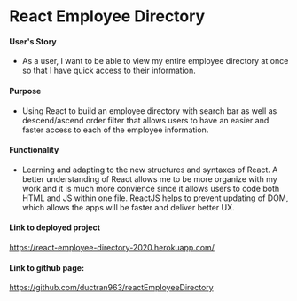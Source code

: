 # React Employee Directory

#### User's Story

* As a user, I want to be able to view my entire employee directory at once so that I have quick access to their information.

#### Purpose

* Using React to build an employee directory with search bar as well as descend/ascend order filter that allows users to have an easier and faster access to each of the employee information.

#### Functionality

* Learning and adapting to the new structures and syntaxes of React. A better understanding of React allows me to be more organize with my work and it is much more convience since it allows users to code both HTML and JS within one file. ReactJS helps to prevent updating of DOM, which allows the apps will be faster and deliver better UX. 

#### Link to deployed project 
 https://react-employee-directory-2020.herokuapp.com/
 
#### Link to github page: 
https://github.com/ductran963/reactEmployeeDirectory




